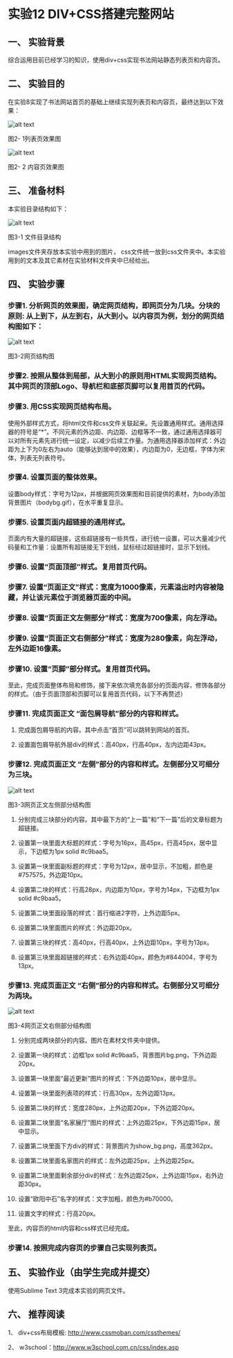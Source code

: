 # 实验12 DIV+CSS搭建完整网站
## 一、	实验背景
综合运用目前已经学习的知识，使用div+css实现书法网站静态列表页和内容页。
## 二、	实验目的
在实验8实现了书法网站首页的基础上继续实现列表页和内容页，最终达到以下效果：

 ![alt text](resource/images/001.png "Title")
 
图2- 1列表页效果图

 ![alt text](resource/images/002.png "Title")
 
图2- 2 内容页效果图

## 三、	准备材料
本实验目录结构如下：

 ![alt text](resource/images/003.png "Title")
 
图3-1 文件目录结构

images文件夹存放本实验中用到的图片， css文件统一放到css文件夹中。本实验用到的文本及其它素材在实验材料文件夹中已经给出。

## 四、	实验步骤

### 步骤1.	分析网页的效果图，确定网页结构，即网页分为几块。分块的原则: 从上到下，从左到右，从大到小。以内容页为例，划分的网页结构图如下：
 
 ![alt text](resource/images/004.png "Title")
 
图3-2网页结构图

### 步骤2.	按照从整体到局部，从大到小的原则用HTML实现网页结构。其中网页的顶部Logo、导航栏和底部页脚可以复用首页的代码。

### 步骤3.	用CSS实现网页结构布局。

使用外部样式方式，将html文件和css文件关联起来。先设置通用样式。通用选择器的符号是“*”。不同元素的外边距、内边距、边框等不一致，通过通用选择器可以对所有元素先进行统一设定，以减少后续工作量。为通用选择器添加样式：外边距为上下为0左右为auto（能够达到居中的效果），内边距为0，无边框，字体为宋体，列表无列表符号。

### 步骤4.	设置页面的整体效果。

设置body样式：字号为12px，并根据网页效果图和目前提供的素材，为body添加背景图片（bodybg.gif），在水平重复显示。

### 步骤5.	设置页面内超链接的通用样式。

页面内有大量的超链接，这些超链接有一些共性，进行统一设置，可以大量减少代码量和工作量：设置所有超链接无下划线，鼠标经过超链接时，显示下划线。

### 步骤6.	设置“页面顶部”样式。复用首页代码。

### 步骤7.	设置“页面正文”样式：宽度为1000像素，元素溢出时内容被隐藏，并让该元素位于浏览器页面的中间。 

### 步骤8.	设置“页面正文左侧部分”样式：宽度为700像素，向左浮动。

### 步骤9.	设置“页面正文右侧部分”样式：宽度为280像素，向左浮动，左外边距16像素。 

### 步骤10.	设置“页脚”部分样式。复用首页代码。

至此，完成页面整体布局和修饰，接下来依次填充各部分的页面内容，修饰各部分的样式。（由于页面顶部和页脚可以复用首页代码，以下不再赘述）

### 步骤11.	完成页面正文 “面包屑导航”部分的内容和样式。

1)	完成面包屑导航的内容。其中点击“首页”可以跳转到网站的首页。

2)	设置面包屑导航外层div的样式：高40px，行高40px，左内边距43px。

### 步骤12.	完成页面正文 “左侧”部分的内容和样式。左侧部分又可细分为三块。
 
 ![alt text](resource/images/005.png "Title")
 
图3-3网页正文左侧部分结构图

1)	分别完成三块部分的内容。其中最下方的“上一篇”和“下一篇”后的文章标题为超链接。

2)	设置第一块里面大标题的样式：字号为16px，高45px，行高45px，居中显示，下边框为1px solid #c9baa5。

3)	设置第一块里面副标题的样式：字号为12px，居中显示，不加粗，颜色是#757575，外边距10px。

4)	设置第二块的样式：行高28px，内边距为10px，字号为14px，下边框为1px solid #c9baa5。

5)	设置第二块里面段落的样式：首行缩进2字符，上外边距5px。

6)	设置第二块里面图片的样式：外边距20px。

7)	设置第三块的样式：高40px，行高40px，上外边距10px，字号为13px。

8)	设置第三块里面超链接的样式：右外边距40px，颜色为#844004，字号为13px。

### 步骤13.	完成页面正文 “右侧”部分的内容和样式。右侧部分又可细分为两块。
 
  ![alt text](resource/images/006.png "Title")

图3-4网页正文右侧部分结构图

1)	分别完成两块部分的内容。图片在素材文件夹中提供。

2)	设置第一块的样式：边框1px solid #c9baa5，背景图片bg.png，下外边距20px。

3)	设置第一块里面“最近更新”图片的样式：下外边距10px，居中显示。

4)	设置第一块里面列表项的样式：行高30px，左外边距13px。

5)	设置第二块的样式：宽度280px，上外边距20px，下外边距20px。

6)	设置第二块里面“名家展厅”图片的样式：上外边距25px，下外边距15px，居中显示。

7)	设置第二块里面下方div的样式：背景图片为show_bg.png，高度362px。

8)	设置第二块里面名家图片的样式：左外边距25px，上外边距25px。

9)	设置第二块里面剩余部分div的样式：左外边距25px，上外边距15px，右外边距30px。

10)	设置“欧阳中石”名字的样式：文字加粗，颜色为#b70000。

11)	设置文字的样式：行高20px。

至此，内容页的html内容和css样式已经完成。

### 步骤14.	按照完成内容页的步骤自己实现列表页。

## 五、	实验作业（由学生完成并提交）

使用Sublime Text 3完成本实验的网页文件。

## 六、	推荐阅读

1、	div+css布局模板: http://www.cssmoban.com/cssthemes/

2、	w3school：http://www.w3school.com.cn/css/index.asp
